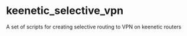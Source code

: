 # keenetic_selective_vpn
A set of scripts for creating selective routing to VPN on keenetic routers
